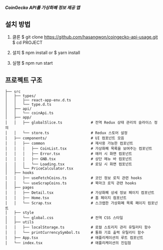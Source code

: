 ##### CoinGecko API를 가상화폐 정보 제공 앱

## 설치 방법

1. 클론
   $ git clone https://github.com/hasangwon/coingecko-api-usage.git
   $ cd PROJECT

2. 설치
   $ npm install
   or
   $ yarn install

3. 실행
   $ npm run start

## 프로젝트 구조

```
├── src
│   ├── types/
│   │   ├── react-app-env.d.ts
│   │   └── type.d.ts
│   ├── api/
│   │   └── coinApi.ts
│   ├── app/
│   │   ├── globalSlice.ts             # 전역 Redux 상태 관리의 슬라이스 정의
│   │   └── store.ts                   # Redux 스토어 설정
│   ├── components/                    # UI 컴포넌트 모음
│   │   ├── common                     # 재사용 가능한 컴포넌트
│   │   │   ├── CoinList.tsx           # 가상화폐 목록을 보여주는 컴포넌트
│   │   │   ├── Error.tsx              # 에러 시 화면 컴포넌트
│   │   │   ├── GNB.tsx                # 상단 메뉴 바 컴포넌트
│   │   │   └── Loading.tsx            # 로딩 시 화면 컴포넌트
│   │   └── PriceCalculator.tsx
│   ├── hooks
│   │   ├── useFetchCoins.ts           # 코인 정보 로직 관련 hooks
│   │   └── useScrapCoins.ts           # 북마크 로직 관련 hooks
│   ├── pages
│   │   ├── Detail.tsx                 # 가상화폐 상세 정보 페이지 컴포넌트
│   │   ├── Home.tsx                   # 홈 페이지 컴포넌트
│   │   └── Scrap.tsx                  # 스크랩한 가상화폐 목록 페이지 컴포넌트
│   ├── style
│   │   └── global.css                 # 전역 CSS 스타일
│   ├── utils
│   │   ├── localStorage.ts            # 로컬 스토리지 관리 유틸리티 함수
│   │   └── printCurrencySymbol.ts     # 통화 기호 출력 유틸리티 함수
│   ├── App.tsx                        # 애플리케이션의 루트 컴포넌트
│   └── index.tsx                      # 애플리케이션의 진입점
```

